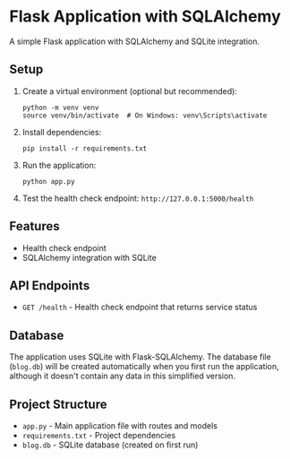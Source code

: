 # Flask Application with SQLAlchemy

A simple Flask application with SQLAlchemy and SQLite integration.

## Setup

1. Create a virtual environment (optional but recommended):
   ```
   python -m venv venv
   source venv/bin/activate  # On Windows: venv\Scripts\activate
   ```

2. Install dependencies:
   ```
   pip install -r requirements.txt
   ```

3. Run the application:
   ```
   python app.py
   ```

4. Test the health check endpoint: `http://127.0.0.1:5000/health`

## Features

- Health check endpoint
- SQLAlchemy integration with SQLite

## API Endpoints

- `GET /health` - Health check endpoint that returns service status

## Database

The application uses SQLite with Flask-SQLAlchemy. The database file (`blog.db`) will be created automatically when you first run the application, although it doesn't contain any data in this simplified version.

## Project Structure

- `app.py` - Main application file with routes and models
- `requirements.txt` - Project dependencies
- `blog.db` - SQLite database (created on first run) 